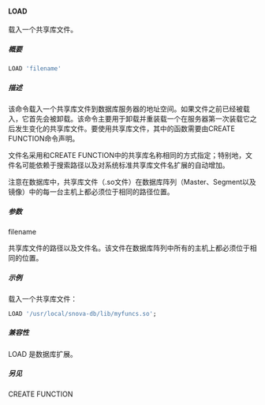 #### LOAD

载入一个共享库文件。

##### 概要

```sql
LOAD 'filename'
```

##### 描述

该命令载入一个共享库文件到数据库服务器的地址空间。如果文件之前已经被载入，它首先会被卸载。该命令主要用于卸载并重装载一个在服务器第一次装载它之后发生变化的共享库文件。要使用共享库文件，其中的函数需要由CREATE FUNCTION命令声明。

文件名采用和CREATE FUNCTION中的共享库名称相同的方式指定；特别地，文件名可能依赖于搜索路径以及对系统标准共享库文件名扩展的自动增加。

注意在数据库中，共享库文件（.so文件）在数据库阵列（Master、Segment以及镜像）中的每一台主机上都必须位于相同的路径位置。

##### 参数

filename

共享库文件的路径以及文件名。该文件在数据库阵列中所有的主机上都必须位于相同的位置。

##### 示例

载入一个共享库文件：

```sql
LOAD '/usr/local/snova-db/lib/myfuncs.so';
```

##### 兼容性

LOAD 是数据库扩展。

##### 另见

CREATE FUNCTION